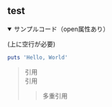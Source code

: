 ## test

<details open><summary>サンプルコード（open属性あり）</summary>

(上に空行が必要)

```rb
puts 'Hello, World'
```

> 引用  
> 引用
>> 多重引用
